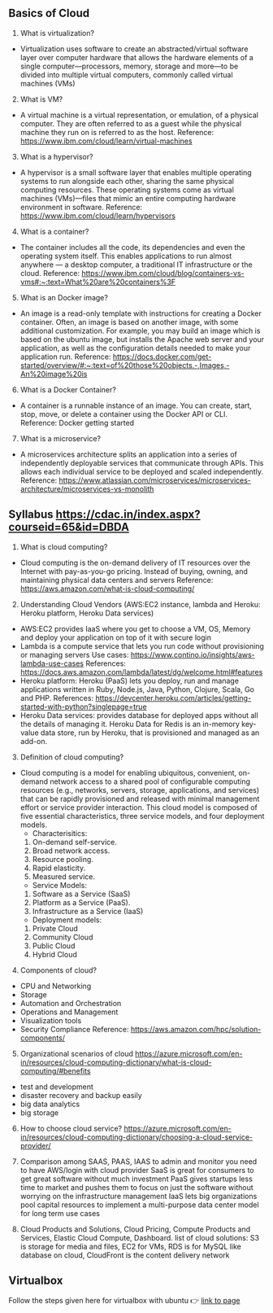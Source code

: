 ## Basics of Cloud
1. What is virtualization?
- Virtualization uses software to create an abstracted/virtual software layer over computer hardware that allows the hardware elements of a single computer—processors, memory, storage and more—to be divided into multiple virtual computers, commonly called virtual machines (VMs)

2. What is VM?
- A virtual machine is a virtual representation, or emulation, of a physical computer. They are often referred to as a guest while the physical machine they run on is referred to as the host.
Reference: https://www.ibm.com/cloud/learn/virtual-machines

3. What is a hypervisor?
- A hypervisor is a small software layer that enables multiple operating systems to run alongside each other, sharing the same physical computing resources. These operating systems come as virtual machines (VMs)—files that mimic an entire computing hardware environment in software.
Reference: https://www.ibm.com/cloud/learn/hypervisors

4. What is a container?
- The container includes all the code, its dependencies and even the operating system itself. This enables applications to run almost anywhere — a desktop computer, a traditional IT infrastructure or the cloud.
Reference: https://www.ibm.com/cloud/blog/containers-vs-vms#:~:text=What%20are%20containers%3F

5. What is an Docker image?
- An image is a read-only template with instructions for creating a Docker container. Often, an image is based on another image, with some additional customization. For example, you may build an image which is based on the ubuntu image, but installs the Apache web server and your application, as well as the configuration details needed to make your application run.
Reference: https://docs.docker.com/get-started/overview/#:~:text=of%20those%20objects.-,Images,-An%20image%20is

6. What is a Docker Container?
- A container is a runnable instance of an image. You can create, start, stop, move, or delete a container using the Docker API or CLI.
Reference: Docker getting started

7. What is a microservice?
- A microservices architecture splits an application into a series of independently deployable services that communicate through APIs. This allows each individual service to be deployed and scaled independently. 
Reference: https://www.atlassian.com/microservices/microservices-architecture/microservices-vs-monolith



## Syllabus https://cdac.in/index.aspx?courseid=65&id=DBDA
1. What is cloud computing?
- Cloud computing is the on-demand delivery of IT resources over the Internet with pay-as-you-go pricing. Instead of buying, owning, and maintaining physical data centers and servers
Reference: https://aws.amazon.com/what-is-cloud-computing/


2. Understanding Cloud Vendors (AWS:EC2 instance, lambda and Heroku: Heroku platform, Heroku Data services)
- AWS:EC2 provides IaaS where you get to choose a VM, OS, Memory and deploy your application on top of it with secure login
- Lambda is a compute service that lets you run code without provisioning or managing servers 
Use cases: https://www.contino.io/insights/aws-lambda-use-cases 
References: https://docs.aws.amazon.com/lambda/latest/dg/welcome.html#features
- Heroku platform: Heroku (PaaS) lets you deploy, run and manage applications written in Ruby, Node.js, Java, Python, Clojure, Scala, Go and PHP.
References: https://devcenter.heroku.com/articles/getting-started-with-python?singlepage=true
- Heroku Data services: provides database for deployed apps without all the details of managing it. Heroku Data for Redis is an in-memory key-value data store, run by Heroku, that is provisioned and managed as an add-on.

3. Definition of cloud computing?
- Cloud computing is a model for enabling ubiquitous, convenient, on-demand network access to a shared
pool of configurable computing resources (e.g., networks, servers, storage, applications, and services) that
can be rapidly provisioned and released with minimal management effort or service provider interaction.
This cloud model is composed of five essential characteristics, three service models, and four deployment
models.
	- Characterisitics:
	1. On-demand self-service.
	2. Broad network access.
	3. Resource pooling.
	4. Rapid elasticity. 
	5. Measured service.
	- Service Models:
	1. Software as a Service (SaaS)
	2. Platform as a Service (PaaS).
	3. Infrastructure as a Service (IaaS)
	- Deployment models:
	1. Private Cloud
	2. Community Cloud
	3. Public Cloud
	4. Hybrid Cloud

4. Components of cloud?
- CPU and Networking
- Storage
- Automation and Orchestration
- Operations and Management
- Visualization tools
- Security Compliance
Reference: https://aws.amazon.com/hpc/solution-components/

5. Organizational scenarios of cloud 
https://azure.microsoft.com/en-in/resources/cloud-computing-dictionary/what-is-cloud-computing/#benefits
- test and development
- disaster recovery and backup easily
- big data analytics
- big storage

6. How to choose cloud service?
https://azure.microsoft.com/en-in/resources/cloud-computing-dictionary/choosing-a-cloud-service-provider/

7. Comparison among SAAS, PAAS, IAAS
to admin and monitor you need to have AWS/login with cloud provider
SaaS is great for consumers to get great software without much investment
PaaS gives startups less time to market and pushes them to focus on just the software without worrying on the infrastructure management
IaaS lets big organizations pool capital resources to implement a multi-purpose data center model for long term use cases

8. Cloud Products and Solutions, Cloud Pricing, Compute Products and Services, Elastic Cloud Compute, Dashboard.
list of cloud solutions: S3 is storage for media and files, EC2 for VMs, RDS is for MySQL like database on cloud, CloudFront is the content delivery network

## Virtualbox
Follow the steps given here for virtualbox with ubuntu 
👉 [link to page](https://www.nakivo.com/blog/install-ubuntu-on-virtualbox-virtual-machine/)



